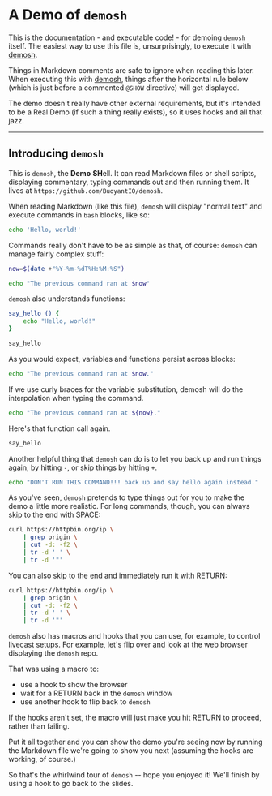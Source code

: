 # A Demo of `demosh`

This is the documentation - and executable code! - for demoing `demosh`
itself. The easiest way to use this file is, unsurprisingly, to execute it
with [demosh].

Things in Markdown comments are safe to ignore when reading this later. When
executing this with [demosh], things after the horizontal rule below (which
is just before a commented `@SHOW` directive) will get displayed.

[demosh]: https://github.com/BuoyantIO/demosh

The demo doesn't really have other external requirements, but it's intended to
be a Real Demo (if such a thing really exists), so it uses hooks and all that
jazz.

<!-- @import demosh/demo-tools.sh -->
<!-- @import demosh/check-requirements.sh -->
<!-- @start_livecast -->
---
<!-- @SHOW -->

## Introducing `demosh`

This is `demosh`, the **Demo** **SH**ell. It can read Markdown files or shell
scripts, displaying commentary, typing commands out and then running them. It
lives at `https://github.com/BuoyantIO/demosh`.

When reading Markdown (like this file), `demosh` will display "normal text"
and execute commands in `bash` blocks, like so:

```bash
echo 'Hello, world!'
```

Commands really don't have to be as simple as that, of course: `demosh` can
manage fairly complex stuff:

```bash
now=$(date +"%Y-%m-%dT%H:%M:%S")

echo "The previous command ran at $now"
```

`demosh` also understands functions:

```bash
say_hello () {
    echo "Hello, world!"
}

say_hello
```

<!-- @wait_clear -->

As you would expect, variables and functions persist across blocks:

```bash
echo "The previous command ran at $now."
```

If we use curly braces for the variable substitution, demosh will
do the interpolation when typing the command.

```bash
echo "The previous command ran at ${now}."
```

Here's that function call again.

```bash
say_hello
```

<!-- @wait_clear -->

Another helpful thing that `demosh` can do is to let you back up and run
things again, by hitting `-`, or skip things by hitting `+`.

```bash
echo "DON'T RUN THIS COMMAND!!! back up and say hello again instead."
```

As you've seen, `demosh` pretends to type things out for you to make the demo
a little more realistic. For long commands, though, you can always skip to the
end with SPACE:

```bash
curl https://httpbin.org/ip \
    | grep origin \
    | cut -d: -f2 \
    | tr -d ' ' \
    | tr -d '"'
```

You can also skip to the end and immediately run it with RETURN:

```bash
curl https://httpbin.org/ip \
    | grep origin \
    | cut -d: -f2 \
    | tr -d ' ' \
    | tr -d '"'
```

<!-- @wait_clear -->

`demosh` also has macros and hooks that you can use, for example, to control
livecast setups. For example, let's flip over and look at the web browser
displaying the `demosh` repo.

<!-- @browser_then_terminal -->

That was using a macro to:

- use a hook to show the browser
- wait for a RETURN back in the `demosh` window
- use another hook to flip back to `demosh`

If the hooks aren't set, the macro will just make you hit RETURN to proceed,
rather than failing.

Put it all together and you can show the demo you're seeing now by running the
Markdown file we're going to show you next (assuming the hooks are working, of
course.)

<!-- @wait -->
<!-- @show_editor -->
<!-- @wait_clear -->
<!-- @show_terminal -->

So that's the whirlwind tour of `demosh` -- hope you enjoyed it! We'll finish
by using a hook to go back to the slides.

<!-- @wait -->
<!-- @show_slides -->
